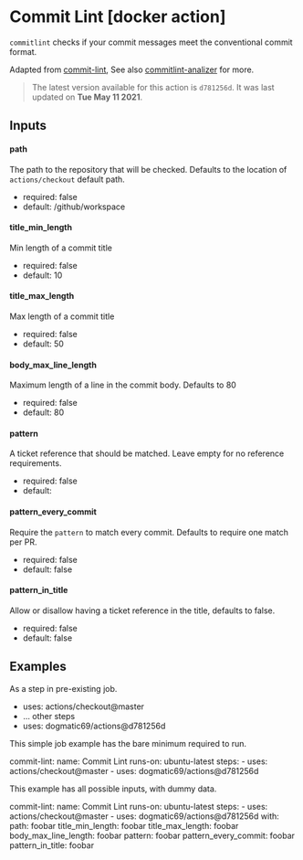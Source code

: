 <!-- NOTICE: Auto generated file! -->
# Commit Lint [docker action]

`commitlint` checks if your commit messages meet the conventional commit
format.

Adapted from [commit-lint], See also [commitlint-analizer] for more.

[commitlint-analizer]: https://github.com/semantic-release/commit-analyzer
[commit-lint]: https://github.com/conventional-changelog/commitlint


> The latest version available for this action is `d781256d`. It was last
updated on **Tue May 11 2021**.

## Inputs

#### path

The path to the repository that will be checked. Defaults to the location
of `actions/checkout` default path.


- required: false
- default: /github/workspace

#### title_min_length

Min length of a commit title


- required: false
- default: 10

#### title_max_length

Max length of a commit title


- required: false
- default: 50

#### body_max_line_length

Maximum length of a line in the commit body. Defaults to 80


- required: false
- default: 80

#### pattern

A ticket reference that should be matched. Leave empty for no reference
requirements.


- required: false
- default: 

#### pattern_every_commit

Require the `pattern` to match every commit. Defaults to require one
match per PR.


- required: false
- default: false

#### pattern_in_title

Allow or disallow having a ticket reference in the title, defaults to
  false.


- required: false
- default: false


## Examples

As a step in pre-existing job.

  - uses: actions/checkout@master
  - ... other steps
  - uses: dogmatic69/actions@d781256d


This simple job example has the bare minimum required to run.

  commit-lint:
    name: Commit Lint
    runs-on: ubuntu-latest
    steps:
      - uses: actions/checkout@master
      - uses: dogmatic69/actions@d781256d

This example has all possible inputs, with dummy data.

  commit-lint:
    name: Commit Lint
      runs-on: ubuntu-latest
      steps:
        - uses: actions/checkout@master
        - uses: dogmatic69/actions@d781256d
        with:
          path: foobar
          title_min_length: foobar
          title_max_length: foobar
          body_max_line_length: foobar
          pattern: foobar
          pattern_every_commit: foobar
          pattern_in_title: foobar
